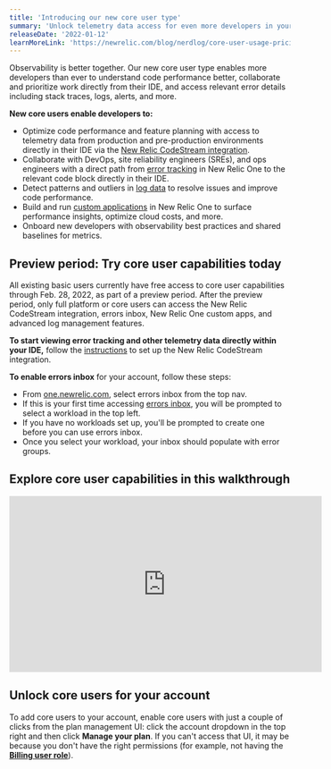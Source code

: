 ```yaml
---
title: 'Introducing our new core user type' 
summary: 'Unlock telemetry data access for even more developers in your org' 
releaseDate: '2022-01-12' 
learnMoreLink: 'https://newrelic.com/blog/nerdlog/core-user-usage-pricing' 
---
```


Observability is better together. Our new core user type enables more developers than ever to understand code performance better, collaborate and prioritize work directly from their IDE, and access relevant error details including stack traces, logs, alerts, and more.

**New core users enable developers to:** 
* Optimize code performance and feature planning with access to telemetry data from production and pre-production environments directly in their IDE via the [New Relic CodeStream integration](https://newrelic.com/codestream). 
* Collaborate with DevOps, site reliability engineers (SREs), and ops engineers with a direct path from [error tracking](https://newrelic.com/platform/errors-inbox) in New Relic One to the relevant code block directly in their IDE.
* Detect patterns and outliers in [log data](https://one.newrelic.com/launcher/logger.log-launcher?platform[accountId]=3386328&platform[timeRange][duration]=1800000&platform[$isFallbackTimeRange]=true&state=18f8ab72-f351-81d7-8b9d-d0a44b5b94a3) to resolve issues and improve code performance. 
* Build and run [custom applications](https://docs.newrelic.com/docs/new-relic-one/use-new-relic-one/build-new-relic-one/build-custom-new-relic-one-application) in New Relic One to surface performance insights, optimize cloud costs, and more. 
* Onboard new developers with observability best practices and shared baselines for metrics.

## Preview period: Try core user capabilities today

All existing basic users currently have free access to core user capabilities through Feb. 28, 2022, as part of a preview period. After the preview period, only full platform or core users can access the New Relic CodeStream integration, errors inbox, New Relic One custom apps, and advanced log management features.

**To start viewing error tracking and other telemetry data directly within your IDE,** follow the [instructions](https://newrelic.com/codestream) to set up the New Relic CodeStream integration.

**To enable errors inbox** for your account, follow these steps: 
* From [one.newrelic.com](one.newrelic.com), select errors inbox from the top nav.
* If this is your first time accessing [errors inbox](https://one.newrelic.com/launcher/errors-inbox.launcher?platform[accountId]=3386328&platform[timeRange][duration]=86400000&platform[$isFallbackTimeRange]=true&state=49e6d628-79ac-7022-1689-a6a6b7673f54), you will be prompted to select a workload in the top left.
* If you have no workloads set up, you'll be prompted to create one before you can use errors inbox.
* Once you select your workload, your inbox should populate with error groups.

## Explore core user capabilities in this walkthrough 

<iframe width="560" height="315" src="https://www.youtube.com/embed/04JP0ky_hjI" frameborder="0" allow="accelerometer; autoplay; clipboard-write; encrypted-media; gyroscope; picture-in-picture" allowfullscreen></iframe>

## Unlock core users for your account
To add core users to your account, enable core users with just a couple of clicks from the plan management UI: click the account dropdown in the top right and then click **Manage your plan**. If you can't access that UI, it may be because you don't have the right permissions (for example, not having the [**Billing user role**](/docs/accounts/accounts-billing/new-relic-one-user-management/user-management-concepts/#roles)). 








